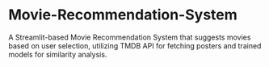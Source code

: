 # Movie-Recommendation-System
A Streamlit-based Movie Recommendation System that suggests movies based on user selection, utilizing TMDB API for fetching posters and trained models for similarity analysis.
